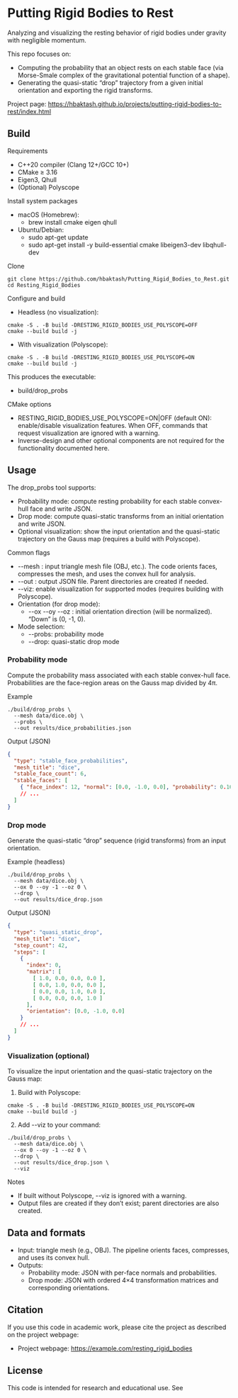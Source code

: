 # Putting Rigid Bodies to Rest

Analyzing and visualizing the resting behavior of rigid bodies under gravity with negligible momentum.

This repo focuses on:
- Computing the probability that an object rests on each stable face (via Morse-Smale complex of the gravitational potential function of a shape).
- Generating the quasi-static “drop” trajectory from a given initial orientation and exporting the rigid transforms.

Project page: https://hbaktash.github.io/projects/putting-rigid-bodies-to-rest/index.html

## Build

Requirements
- C++20 compiler (Clang 12+/GCC 10+)
- CMake ≥ 3.16
- Eigen3, Qhull
- (Optional) Polyscope

Install system packages
- macOS (Homebrew):
  - brew install cmake eigen qhull
- Ubuntu/Debian:
  - sudo apt-get update
  - sudo apt-get install -y build-essential cmake libeigen3-dev libqhull-dev

Clone
```
git clone https://github.com/hbaktash/Putting_Rigid_Bodies_to_Rest.git
cd Resting_Rigid_Bodies
```

Configure and build
- Headless (no visualization):
```
cmake -S . -B build -DRESTING_RIGID_BODIES_USE_POLYSCOPE=OFF
cmake --build build -j
```
- With visualization (Polyscope):
```
cmake -S . -B build -DRESTING_RIGID_BODIES_USE_POLYSCOPE=ON
cmake --build build -j
```

This produces the executable:
- build/drop_probs

CMake options
- RESTING_RIGID_BODIES_USE_POLYSCOPE=ON|OFF (default ON): enable/disable visualization features. When OFF, commands that request visualization are ignored with a warning.
- Inverse-design and other optional components are not required for the functionality documented here.

## Usage

The drop_probs tool supports:
- Probability mode: compute resting probability for each stable convex-hull face and write JSON.
- Drop mode: compute quasi-static transforms from an initial orientation and write JSON.
- Optional visualization: show the input orientation and the quasi-static trajectory on the Gauss map (requires a build with Polyscope).

Common flags
- --mesh <path>: input triangle mesh file (OBJ, etc.). The code orients faces, compresses the mesh, and uses the convex hull for analysis.
- --out <file>: output JSON file. Parent directories are created if needed.
- --viz: enable visualization for supported modes (requires building with Polyscope).
- Orientation (for drop mode):
  - --ox <float> --oy <float> --oz <float>: initial orientation direction (will be normalized). “Down” is (0, -1, 0).
- Mode selection:
  - --probs: probability mode
  - --drop: quasi-static drop mode

### Probability mode

Compute the probability mass associated with each stable convex-hull face. Probabilities are the face-region areas on the Gauss map divided by 4π.

Example
```
./build/drop_probs \
  --mesh data/dice.obj \
  --probs \
  --out results/dice_probabilities.json
```

Output (JSON)
```json
{
  "type": "stable_face_probabilities",
  "mesh_title": "dice",
  "stable_face_count": 6,
  "stable_faces": [
    { "face_index": 12, "normal": [0.0, -1.0, 0.0], "probability": 0.167 }
    // ...
  ]
}
```

### Drop mode

Generate the quasi-static “drop” sequence (rigid transforms) from an input orientation.

Example (headless)
```
./build/drop_probs \
  --mesh data/dice.obj \
  --ox 0 --oy -1 --oz 0 \
  --drop \
  --out results/dice_drop.json
```

Output (JSON)
```json
{
  "type": "quasi_static_drop",
  "mesh_title": "dice",
  "step_count": 42,
  "steps": [
    {
      "index": 0,
      "matrix": [
        [ 1.0, 0.0, 0.0, 0.0 ],
        [ 0.0, 1.0, 0.0, 0.0 ],
        [ 0.0, 0.0, 1.0, 0.0 ],
        [ 0.0, 0.0, 0.0, 1.0 ]
      ],
      "orientation": [0.0, -1.0, 0.0]
    }
    // ...
  ]
}
```

### Visualization (optional)

To visualize the input orientation and the quasi-static trajectory on the Gauss map:
1) Build with Polyscope:
```
cmake -S . -B build -DRESTING_RIGID_BODIES_USE_POLYSCOPE=ON
cmake --build build -j
```
2) Add --viz to your command:
```
./build/drop_probs \
  --mesh data/dice.obj \
  --ox 0 --oy -1 --oz 0 \
  --drop \
  --out results/dice_drop.json \
  --viz
```

Notes
- If built without Polyscope, --viz is ignored with a warning.
- Output files are created if they don’t exist; parent directories are also created.

## Data and formats

- Input: triangle mesh (e.g., OBJ). The pipeline orients faces, compresses, and uses its convex hull.
- Outputs:
  - Probability mode: JSON with per-face normals and probabilities.
  - Drop mode: JSON with ordered 4×4 transformation matrices and corresponding orientations.

## Citation

If you use this code in academic work, please cite the project as described on the project webpage:
- Project webpage: https://example.com/resting_rigid_bodies

## License

This code is intended for research and educational use. See